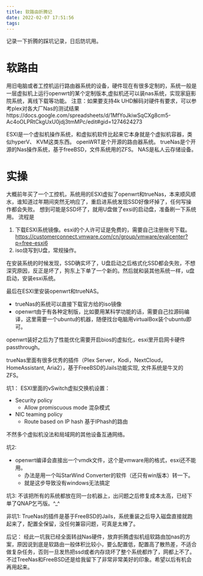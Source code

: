 ```yaml
---
title: 软路由折腾记
date: 2022-02-07 17:51:56
tags:
---
```

记录一下折腾的踩坑记录，日后防坑用。

# 软路由
用旧电脑或者工控机运行路由器系统的设备，硬件现在有很多定制的，系统一般是一层虚拟机上运行openwrt的某个定制版本,虚拟机还可以装nas系统，实现家庭影院系统，离线下载等功能。
注意：如果要支持4k UHD解码对硬件有要求，可以参考plex对各大厂Nas的测试结果https://docs.google.com/spreadsheets/d/1MfYoJkiwSqCXg8cm5-Ac4oOLPRtCkgUxU0jdj3tmMPc/edit#gid=1274624273


ESXI是一个虚拟机操作系统，和虚拟机软件比起来它本身就是个虚拟机容器，类似hyperV、 KVM这类东西。
openWRT是个开源的路由器系统。
trueNas是个开源的Nas操作系统，基于freeBSD，文件系统用的ZFS。
NAS是私人云存储设备。

# 实操
大概前年买了一个工控机，系统用的ESXI虚拟了openwrt和trueNas，本来顺风顺水，谁知道过年期间突然无响应了，重启进系统发现SSD好像坏掉了，任何写操作都会失败。
想到可能是SSD坏了，就用U盘做了exsi的启动盘，准备刷一下系统用。
流程是
1. 下载ESXI系统镜像。esxi的个人许可证是免费的，需要自己注册账号下载。https://customerconnect.vmware.com/cn/group/vmware/evalcenter?p=free-esxi6
2. iso烧写到U盘，常规操作。

在安装系统的时候发现，SSD确实坏了，U盘启动之后格式化SSD都会失败，不想深究原因，反正是坏了，狗东上下单了一个新的。然后就和装其他系统一样，u盘启动，安装esxi系统。

最后在ESXI里安装openwrt和trueNAS。
- trueNas的系统可以直接下载官方给的iso镜像
- openwrt由于有各种定制版，比如要用某科学功能的话，需要自己拉源码编译，这里需要一个ubuntu的机器，随便找台电脑用virtualBox装个ubuntu即可。

openwrt装好之后为了性能优化需要开启bios的虚拟化，esxi里开启网卡硬件passthrough。

trueNas里面有很多优秀的插件（Plex Server，Kodi，NextCloud，HomeAssistant, Aria2），基于FreeBSD的Jails功能实现, 文件系统是牛叉的ZFS。

坑1：
ESXI里面的vSwitch虚拟交换机设置：
- Security policy
    - Allow promiscuous mode 混杂模式
- NIC teaming policy
    - Route based on IP hash 基于IPhash的路由

不然多个虚拟机没法和局域网的其他设备互通网络。

坑2:
- openwrt编译会直接出一个vmdk文件，这个是vmware用的格式，esxi还不能用。
    - 办法是用一个叫StarWind Converter的软件（还只有win版本）转一下。
    - 就是这步导致没有windows无法搞定

坑3:
不该把所有的系统都放在同一台机器上，出问题之后修复成本太高，已经下单了QNAP乞丐版。^_^

非坑1:
TrueNas的插件是基于FreeBSD的Jails，系统重装之后导入磁盘直接就跑起来了，配置全保留，没任何兼容问题，可真是太棒了。


后记：
经此一坑我已经全面转战Nas硬件，放弃折腾虚拟机组软路由加nas的方案，原因说到底是软路由一般体积比较小，要么配置低，配置高了散热差，不适合做复杂任务，否则一旦发热把ssd或者内存烧坏了整个系统都炸了，网都上不了。
不过TreeNas和FreeBSD还是给我留下了非常非常美好的印象。希望以后有机会再用起来。




